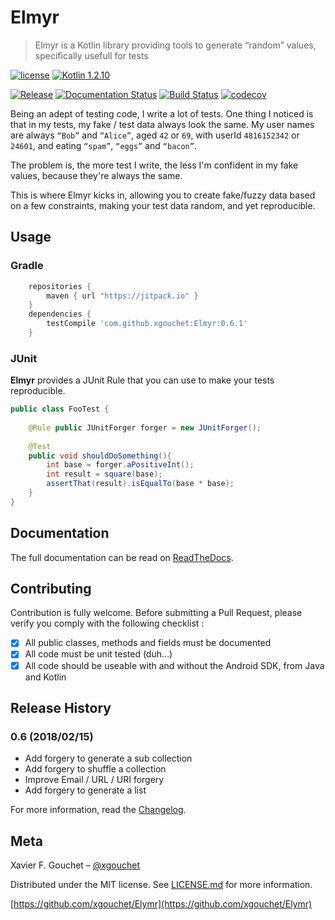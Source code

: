 # Elmyr

> Elmyr is a Kotlin library providing tools to generate “random” values, specifically usefull for tests

[![license](https://img.shields.io/github/license/mashape/apistatus.svg)](https://opensource.org/licenses/MIT)
[![Kotlin 1.2.10](https://img.shields.io/badge/Kotlin-1.2.10-blue.svg)](http://kotlinlang.org)

[![Release](https://jitpack.io/v/xgouchet/Elmyr.svg)](https://jitpack.io/#xgouchet/Elmyr)
[![Documentation Status](https://img.shields.io/badge/docs-0.6.1-brightgreen.svg)](http://elmyr.readthedocs.io/en/stable/?badge=0.6.1)
[![Build Status](https://travis-ci.org/xgouchet/Elmyr.svg?branch=master)](https://travis-ci.org/xgouchet/Elmyr)
[![codecov](https://codecov.io/gh/xgouchet/Elmyr/branch/master/graph/badge.svg)](https://codecov.io/gh/xgouchet/Elmyr)



Being an adept of testing code, I write a lot of tests. One thing I noticed is that in my tests, my fake / test data always look the same. My user names are always `“Bob”` and `“Alice”`, aged `42` or `69`, with userId `4816152342` or `24601`, and eating `“spam”`, `“eggs”` and `“bacon”`. 

The problem is, the more test I write, the less I'm confident in my fake values, because they're always the same. 

This is where Elmyr kicks in, allowing you to create fake/fuzzy data based on a few constraints, making your test data random, and yet reproducible. 

## Usage

### Gradle

```groovy
    repositories {
        maven { url "https://jitpack.io" }
    }
    dependencies {
        testCompile 'com.github.xgouchet:Elmyr:0.6.1'
    }
```

### JUnit

**Elmyr** provides a JUnit Rule that you can use to make your tests reproducible. 

```java
public class FooTest {
    
    @Rule public JUnitForger forger = new JUnitForger();
    
    @Test
    public void shouldDoSomething(){
        int base = forger.aPositiveInt();
        int result = square(base);
        assertThat(result).isEqualTo(base * base);
    }
}
```


## Documentation

The full documentation can be read on [ReadTheDocs](http://elmyr.readthedocs.io/en/latest/).

## Contributing

Contribution is fully welcome. Before submitting a Pull Request, please verify you comply with the following checklist :

 - [x] All public classes, methods and fields must be documented
 - [x] All code must be unit tested (duh…)
 - [x] All code should be useable with and without the Android SDK, from Java and Kotlin

## Release History

### 0.6 (2018/02/15)

 - Add forgery to generate a sub collection
 - Add forgery to shuffle a collection
 - Improve Email / URL / URI forgery
 - Add forgery to generate a list

For more information, read the [Changelog](CHANGELOG.md).


## Meta

Xavier F. Gouchet – [@xgouchet](https://twitter.com/xgouchet)

Distributed under the MIT license. See [LICENSE.md](LICENSE.md) for more information.

[https://github.com/xgouchet/Elymr](https://github.com/xgouchet/Elymr)
